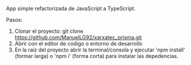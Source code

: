 App simple refactorizada de JavaScript a TypeScript.
 
Pasos:
1. Clonar el proyecto: git clone https://github.com/ManuelLG92/xarxatec_prisma.git
2. Abrir con el editor de codigo o entorno de desarrollo
3. En la raíz del proyecto abrir la terminal/consola y ejecutar 'npm install' (formar larga) o 'npm i' (forma corta) para instalar las depedencias.

